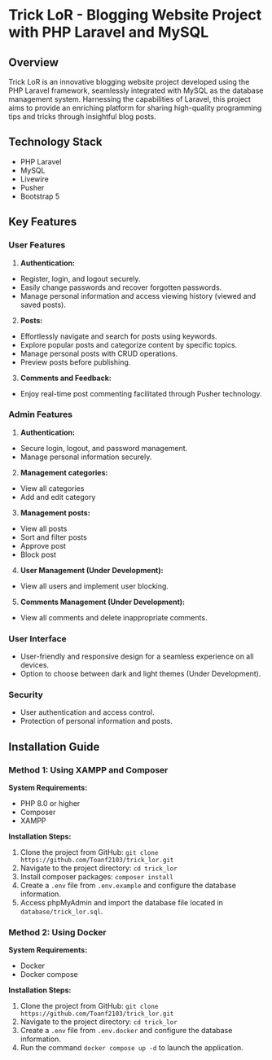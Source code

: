 # Trick LoR - Blogging Website Project with PHP Laravel and MySQL

## Overview

Trick LoR is an innovative blogging website project developed using the PHP Laravel framework, seamlessly integrated with MySQL as the database management system. Harnessing the capabilities of Laravel, this project aims to provide an enriching platform for sharing high-quality programming tips and tricks through insightful blog posts.

## Technology Stack

- PHP Laravel
- MySQL
- Livewire
- Pusher
- Bootstrap 5

## Key Features

### User Features

1.  **Authentication:**

- Register, login, and logout securely.
- Easily change passwords and recover forgotten passwords.
- Manage personal information and access viewing history (viewed and saved posts).

2. **Posts:**

- Effortlessly navigate and search for posts using keywords.
- Explore popular posts and categorize content by specific topics.
- Manage personal posts with CRUD operations.
- Preview posts before publishing.

3. **Comments and Feedback:**

- Enjoy real-time post commenting facilitated through Pusher technology.

### Admin Features

1. **Authentication:**

- Secure login, logout, and password management.
- Manage personal information securely.

2. **Management categories:**

- View all categories
- Add and edit category

3. **Management posts:**

- View all posts
- Sort and filter posts
- Approve post
- Block post

4. **User Management (Under Development):**

- View all users and implement user blocking.

5. **Comments Management (Under Development):**

- View all comments and delete inappropriate comments.

### User Interface

- User-friendly and responsive design for a seamless experience on all devices.
- Option to choose between dark and light themes (Under Development).

### Security

- User authentication and access control.
- Protection of personal information and posts.

## Installation Guide

### Method 1: Using XAMPP and Composer

**System Requirements:**

- PHP 8.0 or higher
- Composer
- XAMPP

**Installation Steps:**

1. Clone the project from GitHub: `git clone https://github.com/Toanf2103/trick_lor.git`
2. Navigate to the project directory: `cd trick_lor`
3. Install composer packages: `composer install`
4. Create a `.env` file from `.env.example` and configure the database information.
5. Access phpMyAdmin and import the database file located in `database/trick_lor.sql`.

### Method 2: Using Docker

**System Requirements:**

- Docker
- Docker compose

**Installation Steps:**

1. Clone the project from GitHub: `git clone https://github.com/Toanf2103/trick_lor.git`
2. Navigate to the project directory: `cd trick_lor`
3. Create a `.env` file from `.env.docker` and configure the database information.
4. Run the command `docker compose up -d` to launch the application.
